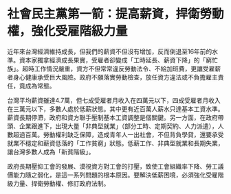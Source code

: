 # 社會民主黨第一箭：提高薪資，捍衛勞動權，強化受雇階級力量

近年來台灣經濟維持成長，但我們的薪資不但沒有增加，反而倒退至16年前的水準。資本家獨拿經濟成長果實，受雇者卻變成「工時延長、薪資下降」的「窮忙族」。超時工作情況嚴重，資方不但常常違反勞動法令、不給加班費，更讓受雇薪者身心健康承受巨大風險。政府不願落實勞動檢查，放任資方違法或不負擔雇主責任，竟成為常態。

台灣平均薪資雖達4.7萬，但七成受雇者月收入在四萬元以下，四成受雇者月收入在三萬元以下，多數人處於低薪狀態。其中更有近百萬人薪水只達基本工資水準。薪資長期停滯，政府和資方聯手壓制基本工資調整是個關鍵。另一方面，在政府帶頭、企業跟進下，出現大量「非典型就業」（部分工時、定期契約、人力派遣），人數超過百萬。勞動權利缺乏保障，造成青年人一出社會，不但背負學貸，還要承受就業不穩定和薪資低落的「工作貧窮」狀態。低薪工作、非典型就業和長期失業，讓台灣多數人成為「新貧階級」。

政府長期壓抑工會的發展、漠視資方對工會的打壓，致使工會組織率下降、勞工議價能力隨之弱化，是這一系列問題的根本原因。要解決低薪困境，必須強化受雇階級力量、捍衛勞動權、修訂政府法制。